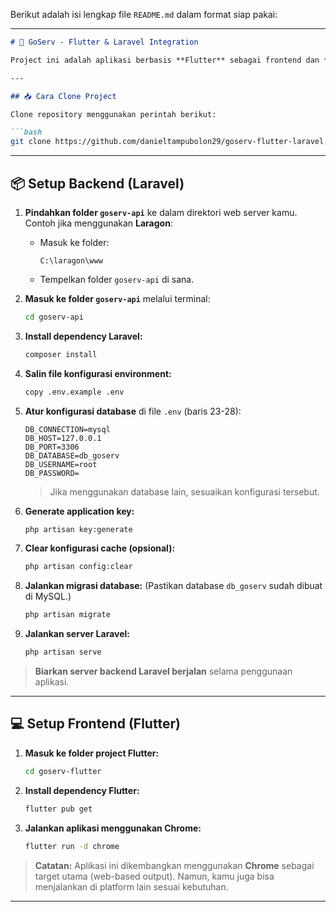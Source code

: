 Berikut adalah isi lengkap file `README.md` dalam format siap pakai:

---

````markdown
# 🚀 GoServ - Flutter & Laravel Integration

Project ini adalah aplikasi berbasis **Flutter** sebagai frontend dan **Laravel** sebagai backend API. Cocok untuk belajar atau dijadikan starter project.

---

## 📥 Cara Clone Project

Clone repository menggunakan perintah berikut:

```bash
git clone https://github.com/danieltampubolon29/goserv-flutter-laravel.git [nama-folder]
````

---

## 📦 Setup Backend (Laravel)

1. **Pindahkan folder `goserv-api`** ke dalam direktori web server kamu.
   Contoh jika menggunakan **Laragon**:

   * Masuk ke folder:

     ```
     C:\laragon\www
     ```
   * Tempelkan folder `goserv-api` di sana.

2. **Masuk ke folder `goserv-api`** melalui terminal:

   ```bash
   cd goserv-api
   ```

3. **Install dependency Laravel:**

   ```bash
   composer install
   ```

4. **Salin file konfigurasi environment:**

   ```bash
   copy .env.example .env
   ```

5. **Atur konfigurasi database** di file `.env` (baris 23-28):

   ```env
   DB_CONNECTION=mysql
   DB_HOST=127.0.0.1
   DB_PORT=3306
   DB_DATABASE=db_goserv
   DB_USERNAME=root
   DB_PASSWORD=
   ```

   > Jika menggunakan database lain, sesuaikan konfigurasi tersebut.

6. **Generate application key:**

   ```bash
   php artisan key:generate
   ```

7. **Clear konfigurasi cache (opsional):**

   ```bash
   php artisan config:clear
   ```

8. **Jalankan migrasi database:**
   (Pastikan database `db_goserv` sudah dibuat di MySQL.)

   ```bash
   php artisan migrate
   ```

9. **Jalankan server Laravel:**

   ```bash
   php artisan serve
   ```

> **Biarkan server backend Laravel berjalan** selama penggunaan aplikasi.

---

## 💻 Setup Frontend (Flutter)

1. **Masuk ke folder project Flutter:**

   ```bash
   cd goserv-flutter
   ```

2. **Install dependency Flutter:**

   ```bash
   flutter pub get
   ```

3. **Jalankan aplikasi menggunakan Chrome:**

   ```bash
   flutter run -d chrome
   ```

> **Catatan:**
> Aplikasi ini dikembangkan menggunakan **Chrome** sebagai target utama (web-based output).
> Namun, kamu juga bisa menjalankan di platform lain sesuai kebutuhan.

---



